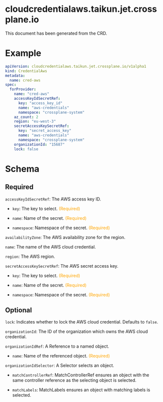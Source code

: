 
cloudcredentialaws.taikun.jet.crossplane.io
===========================================


This document has been generated from the CRD.
  

# Example


```yaml
apiVersion: cloudcredentialaws.taikun.jet.crossplane.io/v1alpha1
kind: CredentialAws
metadata:
  name: cred-aws
spec:
  forProvider:
    name: "cred-aws"
    accessKeyIdSecretRef:
      key: "access_key_id"
      name: "aws-credentials"
      namespace: "crossplane-system"
    az_count: 2
    region: "eu-west-3"
    secretAccessKeySecretRef:
      key: "secret_access_key"
      name: "aws-credentials"
      namespace: "crossplane-system"
    organizationId: "15687"
    lock: false

```  

# Schema
  

## Required
  
`accessKeyIdSecretRef`: The AWS access key ID.

* `key`: The key to select.<font color="orange"> (Required)</font>  

* `name`: Name of the secret.<font color="orange"> (Required)</font>  

* `namespace`: Namespace of the secret.<font color="orange"> (Required)</font>  
  
`availabilityZone`: The AWS availability zone for the region.
  
`name`: The name of the AWS cloud credential.
  
`region`: The AWS region.
  
`secretAccessKeySecretRef`: The AWS secret access key.

* `key`: The key to select.<font color="orange"> (Required)</font>  

* `name`: Name of the secret.<font color="orange"> (Required)</font>  

* `namespace`: Namespace of the secret.<font color="orange"> (Required)</font>  
  

## Optional
  
`lock`: Indicates whether to lock the AWS cloud credential. Defaults to `false`.
  
`organizationId`: The ID of the organization which owns the AWS cloud credential.
  
`organizationIdRef`: A Reference to a named object.

* `name`: Name of the referenced object.<font color="orange"> (Required)</font>  
  
`organizationIdSelector`: A Selector selects an object.

* `matchControllerRef`: MatchControllerRef ensures an object with the same controller reference as the selecting object is selected.  

* `matchLabels`: MatchLabels ensures an object with matching labels is selected.  
  
